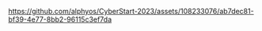 

https://github.com/alphyos/CyberStart-2023/assets/108233076/ab7dec81-bf39-4e77-8bb2-96115c3ef7da

